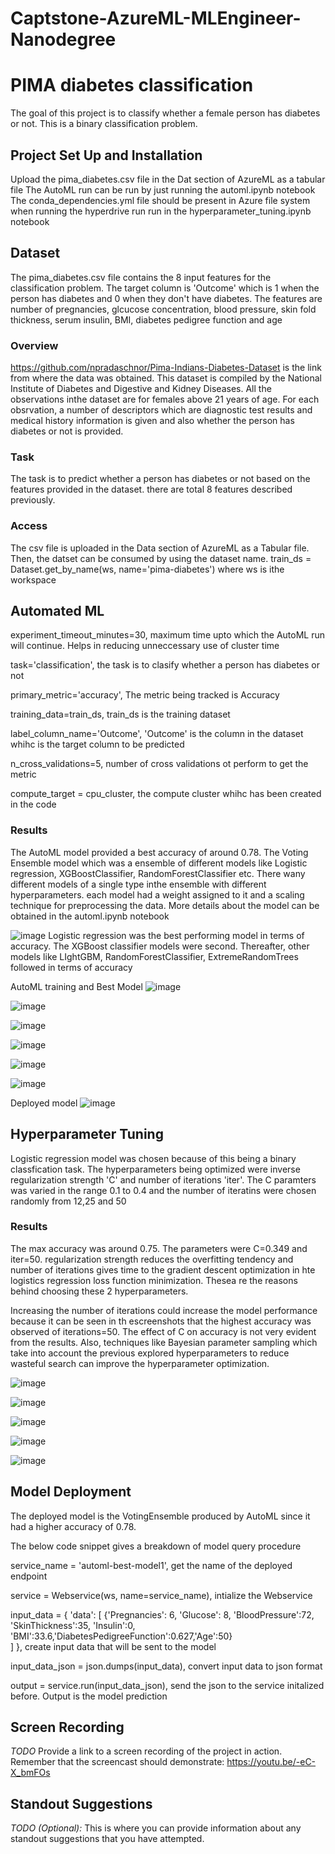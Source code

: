 # Captstone-AzureML-MLEngineer-Nanodegree


# PIMA diabetes classification

 The goal of this project is to classify whether a female person has diabetes or not. This is a binary classification problem. 

## Project Set Up and Installation
Upload the pima_diabetes.csv file in the Dat section of AzureML as a tabular file
The AutoML run can be run by just running the automl.ipynb notebook
The conda_dependencies.yml file should be present in Azure file system when running the hyperdrive run run in the hyperparameter_tuning.ipynb notebook


## Dataset
The pima_diabetes.csv file contains the 8 input features for the classification problem. The target column is 'Outcome' which is 1 when the person has diabetes and 0 when they don't have diabetes. The features are number of pregnancies, glcucose concentration, blood pressure, skin fold thickness, serum insulin, BMI, diabetes pedigree function and age

### Overview
https://github.com/npradaschnor/Pima-Indians-Diabetes-Dataset is the link from where the data was obtained. This dataset is compiled by the National Institute of Diabetes and Digestive and Kidney Diseases. All the observations inthe dataset are for females above 21 years of age. For each obsrvation, a number of descriptors which are diagnostic test results and medical history information is given and also whether the person has diabetes or not is provided.

### Task
The task is to predict whether a person has diabetes or not based on the features provided in the dataset. there are total 8 features described previously.

### Access
The csv file is uploaded in the Data section of AzureML as a Tabular file. Then, the datset can be consumed by using the dataset name.
train_ds = Dataset.get_by_name(ws, name='pima-diabetes') where ws is ithe workspace

## Automated ML
experiment_timeout_minutes=30, maximum time upto which the AutoML run will continue. Helps in reducing unneccessary use of cluster time

task='classification', the task is to clasify whether a person has diabetes or not

primary_metric='accuracy', The metric being tracked is Accuracy

training_data=train_ds, train_ds is the training dataset

label_column_name='Outcome', 'Outcome' is the column in the dataset whihc is the target column to be predicted

n_cross_validations=5, number of cross validations ot perform to get the metric

compute_target = cpu_cluster, the compute cluster whihc has been created in the code

### Results
The AutoML model provided a best accuracy of around 0.78. The Voting Ensemble model which was a ensemble of different models like Logistic regression, XGBoostClassifier, RandomForestClassifier etc. There wany different models of a single type inthe ensemble with different hyperparameters. each model had a weight assigned to it and a scaling technique for preprocessing the data. More details about the model can be obtained in the automl.ipynb notebook

![image](https://github.com/soumyadiptapete/Captstone-AzureML-MLEngineer-Nanodegree/assets/20270621/a99c10e7-a50d-4b25-b7d3-57f11adeeca4)
Logistic regression was the best performing model in terms of accuracy. The XGBoost classifier models were second. Thereafter, other models like LIghtGBM, RandomForestClassifier, ExtremeRandomTrees followed in terms of accuracy

AutoML training and Best Model
![image](https://github.com/soumyadiptapete/Captstone-AzureML-MLEngineer-Nanodegree/assets/20270621/1fd419df-1227-486e-befa-ddc7f02c8bed)

![image](https://github.com/soumyadiptapete/Captstone-AzureML-MLEngineer-Nanodegree/assets/20270621/0d4b6521-2964-46c5-a278-73f3bcfd0857)

![image](https://github.com/soumyadiptapete/Captstone-AzureML-MLEngineer-Nanodegree/assets/20270621/8e66a78c-350c-421f-935c-5b3636c55120)

![image](https://github.com/soumyadiptapete/Captstone-AzureML-MLEngineer-Nanodegree/assets/20270621/3d8c663a-1739-46fc-963e-44a0bd036ebf)


![image](https://github.com/soumyadiptapete/Captstone-AzureML-MLEngineer-Nanodegree/assets/20270621/7f7e84c4-8fe0-41d2-8b5a-8817b90231a9)

![image](https://github.com/soumyadiptapete/Captstone-AzureML-MLEngineer-Nanodegree/assets/20270621/dc098a05-3760-4f86-90a9-b05b5d5afedc)

Deployed model
![image](https://github.com/soumyadiptapete/Captstone-AzureML-MLEngineer-Nanodegree/assets/20270621/ff89103e-4eed-4cc6-b8d2-9fcbfab2bcc1)


## Hyperparameter Tuning

Logistic regression model was chosen because of this being a binary classfication task. The hyperparameters being optimized were inverse regularization strength 'C' and number of iterations 'iter'. The C paramters was varied in the range 0.1 to 0.4 and the number of iteratins were chosen randomly from 12,25 and 50


### Results

The max accuracy was around 0.75. The parameters were C=0.349 and iter=50. regularization strength reduces the overfitting tendency and number of iterations gives time to the gradient descent optimization in hte logistics regression loss function minimization. Thesea re the reasons behind choosing these 2 hyperparameters.

Increasing the number of iterations could increase the model performance because it can be seen in th escreenshots that the highest accuracy was observed of iterations=50. The effect of C on accuracy is not very evident from the results. Also,  techniques like Bayesian parameter sampling which take into account the previous explored hyperparameters to reduce wasteful search can improve the hyperparameter optimization. 


![image](https://github.com/soumyadiptapete/Captstone-AzureML-MLEngineer-Nanodegree/assets/20270621/a0198ba6-81bb-4b4d-9993-9f54986981b5)

![image](https://github.com/soumyadiptapete/Captstone-AzureML-MLEngineer-Nanodegree/assets/20270621/4cd5290b-2254-4a96-94ea-53a3a6f4d97b)

![image](https://github.com/soumyadiptapete/Captstone-AzureML-MLEngineer-Nanodegree/assets/20270621/874a8966-be3a-4a5b-ae64-54807f0788ba)

![image](https://github.com/soumyadiptapete/Captstone-AzureML-MLEngineer-Nanodegree/assets/20270621/7a870b5f-d357-4daa-acf9-0f52b2299560)

![image](https://github.com/soumyadiptapete/Captstone-AzureML-MLEngineer-Nanodegree/assets/20270621/e45ee0ed-ce66-4952-bf47-d9cb5d88527f)

## Model Deployment

The deployed model is the VotingEnsemble produced by AutoML since it had a higher accuracy of 0.78.

The below code snippet gives a breakdown of model query procedure

service_name = 'automl-best-model1', get the name of the deployed endpoint

service = Webservice(ws, name=service_name), intialize the Webservice

input_data = {
    'data': [
        {'Pregnancies': 6, 'Glucose': 8, 'BloodPressure':72, 'SkinThickness':35, 'Insulin':0,
    'BMI':33.6,'DiabetesPedigreeFunction':0.627,'Age':50}  
    ]
}, create input data that will be sent to the model

input_data_json = json.dumps(input_data), convert input data to json format

output = service.run(input_data_json), send the json to the service initalized before. Output is the model prediction

## Screen Recording
*TODO* Provide a link to a screen recording of the project in action. Remember that the screencast should demonstrate:
https://youtu.be/-eC-X_bmFOs


## Standout Suggestions
*TODO (Optional):* This is where you can provide information about any standout suggestions that you have attempted.
